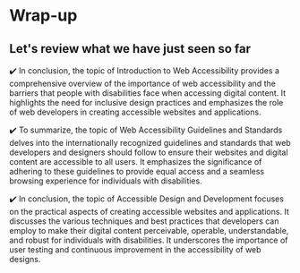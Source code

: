 # Wrap-up

## Let's review what we have just seen so far

:heavy_check_mark: In conclusion, the topic of Introduction to Web Accessibility provides a comprehensive overview of the importance of web accessibility and the barriers that people with disabilities face when accessing digital content. It highlights the need for inclusive design practices and emphasizes the role of web developers in creating accessible websites and applications.

:heavy_check_mark: To summarize, the topic of Web Accessibility Guidelines and Standards delves into the internationally recognized guidelines and standards that web developers and designers should follow to ensure their websites and digital content are accessible to all users. It emphasizes the significance of adhering to these guidelines to provide equal access and a seamless browsing experience for individuals with disabilities.

:heavy_check_mark: In conclusion, the topic of Accessible Design and Development focuses on the practical aspects of creating accessible websites and applications. It discusses the various techniques and best practices that developers can employ to make their digital content perceivable, operable, understandable, and robust for individuals with disabilities. It underscores the importance of user testing and continuous improvement in the accessibility of web designs.
